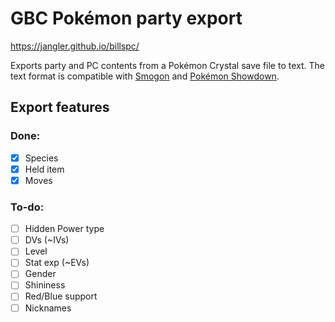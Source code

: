 # GBC Pokémon party export

<https://jangler.github.io/billspc/>

Exports party and PC contents from a Pokémon Crystal save file to text. The
text format is compatible with [Smogon](https://www.smogon.com/) and
[Pokémon Showdown](https://pokemonshowdown.com/).

## Export features

### Done:

- [x] Species
- [x] Held item
- [x] Moves

### To-do:

- [ ] Hidden Power type
- [ ] DVs (~IVs)
- [ ] Level
- [ ] Stat exp (~EVs)
- [ ] Gender
- [ ] Shininess
- [ ] Red/Blue support
- [ ] Nicknames
